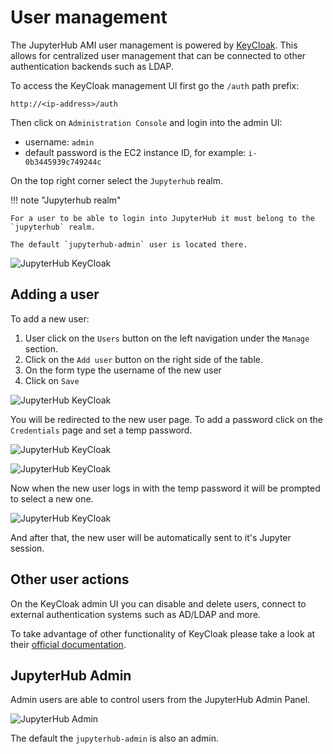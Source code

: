 # User management

The JupyterHub AMI user management is powered by [KeyCloak](https://www.keycloak.org).
This allows for centralized user management that can be connected to other
authentication backends such as LDAP.

To access the KeyCloak management UI first go the `/auth` path prefix:

```plain title="URL"
http://<ip-address>/auth
```

Then click on `Administration Console` and login into the admin UI:

- username: `admin`
- default password is the EC2 instance ID, for example: `i-0b3445939c749244c`

On the top right corner select the `Jupyterhub` realm.

!!! note "Jupyterhub realm"

    For a user to be able to login into JupyterHub it must belong to the `jupyterhub` realm.

    The default `jupyterhub-admin` user is located there.

![JupyterHub KeyCloak](/assets/images/ami/jupyterhub/keycloak-realm.png)

## Adding a user

To add a new user:

1. User click on the `Users` button on the left navigation under the `Manage` section.
1. Click on the `Add user` button on the right side of the table.
1. On the form type the username of the new user
1. Click on `Save`

![JupyterHub KeyCloak](/assets/images/ami/jupyterhub/keycloak-add-user.png)

You will be redirected to the new user page.
To add a password click on the `Credentials` page and set a temp password.

![JupyterHub KeyCloak](/assets/images/ami/jupyterhub/keycloak-user-page.png)

![JupyterHub KeyCloak](/assets/images/ami/jupyterhub/keycloak-user-temp-pass.png)

Now when the new user logs in with the temp password it will be prompted to
select a new one.

![JupyterHub KeyCloak](/assets/images/ami/jupyterhub/keycloak-update-pass.png)

And after that, the new user will be automatically sent to it's Jupyter session.

## Other user actions

On the KeyCloak admin UI you can disable and delete users, connect to external
authentication systems such as AD/LDAP and more.

To take advantage of other functionality of KeyCloak
please take a look at their [official documentation](https://www.keycloak.org/documentation).

## JupyterHub Admin

Admin users are able to control users from the JupyterHub Admin Panel.

![JupyterHub Admin](/assets/images/ami/jupyterhub/jupyterhub-admin.png)

The default the `jupyterhub-admin` is also an admin.
